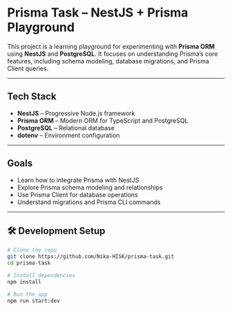 # Prisma Task – NestJS + Prisma Playground

This project is a learning playground for experimenting with **Prisma ORM** using **NestJS** and **PostgreSQL**. It focuses on understanding Prisma’s core features, including schema modeling, database migrations, and Prisma Client queries.

---

## Tech Stack

- **NestJS** – Progressive Node.js framework
- **Prisma ORM** – Modern ORM for TypeScript and PostgreSQL
- **PostgreSQL** – Relational database
- **dotenv** – Environment configuration

---

## Goals

- Learn how to integrate Prisma with NestJS
- Explore Prisma schema modeling and relationships
- Use Prisma Client for database operations
- Understand migrations and Prisma CLI commands

---

## 🛠️ Development Setup

```bash
# Clone the repo
git clone https://github.com/Nika-HISK/prisma-task.git
cd prisma-task

# Install dependencies
npm install

# Run the app
npm run start:dev
